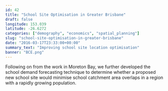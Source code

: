```yaml
---
id: 42
title: "School Site Optimisation in Greater Brisbane"
draft: false
longitude: 153.039
latitude: -26.6272
categories: ["demography", "economics", "spatial_planning"]
slug: "school-site-optimisation-in-greater-brisbane"
date: "2016-03-17T23:33:00+00:00"
summary_text: "Improving school site location optimisation"
banner: "BCE.png"
---
```


Following on from the work in Moreton Bay, we further developed the school demand forecasting technique to determine whether a proposed new school site would minimise school catchment area overlaps in a region with a rapidly growing population.&nbsp;
